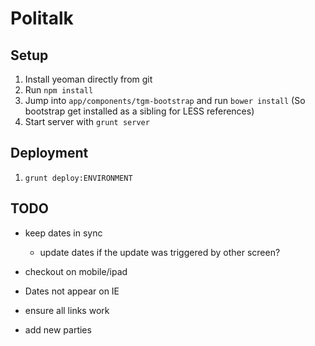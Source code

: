 # Politalk

## Setup

1. Install yeoman directly from git
2. Run `npm install`
3. Jump into `app/components/tgm-bootstrap` and run `bower install` (So bootstrap get installed as a sibling for LESS references)
6. Start server with `grunt server`

## Deployment

1. `grunt deploy:ENVIRONMENT`

## TODO

* keep dates in sync
  * update dates if the update was triggered by other screen?

* checkout on mobile/ipad
* Dates not appear on IE
* ensure all links work
* add new parties
